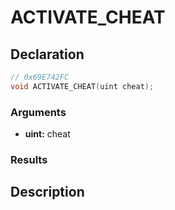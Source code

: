 # ACTIVATE_CHEAT

## Declaration
```cpp
// 0x69E742FC
void ACTIVATE_CHEAT(uint cheat);
```

### Arguments
- **uint:** cheat

### Results

## Description

